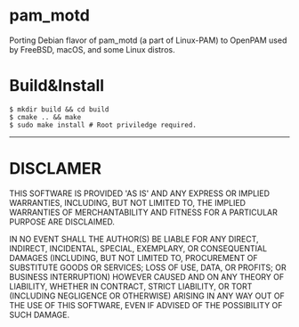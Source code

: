 # pam_motd
Porting Debian flavor of pam_motd (a part of Linux-PAM) to OpenPAM used by FreeBSD, macOS, and some Linux distros.

# Build&Install

```shell
$ mkdir build && cd build
$ cmake .. && make 
$ sudo make install # Root priviledge required.
```

----------------
# DISCLAMER

THIS SOFTWARE IS PROVIDED 'AS IS' AND ANY EXPRESS OR IMPLIED
WARRANTIES, INCLUDING, BUT NOT LIMITED TO, THE IMPLIED WARRANTIES OF
MERCHANTABILITY AND FITNESS FOR A PARTICULAR PURPOSE ARE DISCLAIMED.

IN NO EVENT SHALL THE AUTHOR(S) BE LIABLE FOR ANY DIRECT, INDIRECT,
INCIDENTAL, SPECIAL, EXEMPLARY, OR CONSEQUENTIAL DAMAGES (INCLUDING,
BUT NOT LIMITED TO, PROCUREMENT OF SUBSTITUTE GOODS OR SERVICES; LOSS
OF USE, DATA, OR PROFITS; OR BUSINESS INTERRUPTION) HOWEVER CAUSED AND
ON ANY THEORY OF LIABILITY, WHETHER IN CONTRACT, STRICT LIABILITY, OR
TORT (INCLUDING NEGLIGENCE OR OTHERWISE) ARISING IN ANY WAY OUT OF THE
USE OF THIS SOFTWARE, EVEN IF ADVISED OF THE POSSIBILITY OF SUCH
DAMAGE.